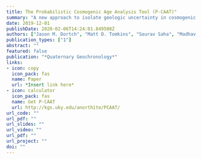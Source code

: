 ```yaml
---
title: The Probabilistic Cosmogenic Age Analysis Tool (P-CAAT)"
summary: "A new approach to isolate geologic uncertainty in cosmogenic exposure age datasets, now published in *Quaternary Geochronology*" 
date: 2019-12-01
publishDate: 2020-02-06T14:24:01.849508Z
authors: ["Jason M. Dortch", "Matt D. Tomkins", "Sourav Saha", "Madhav K. Murari", "Lindsay M. Schoenbohm", "Doug Curl"]
publication_types: ["1"]
abstract: ""
featured: false
publication: "*Quaternary Geochronology*"
links:
- icon: copy
  icon_pack: fas
  name: Paper
  url: *Insert link here*
- icon: calculator
  icon_pack: fas
  name: Get P-CAAT
  url: http://kgs.uky.edu/anorthite/PCAAT/
url_code: ""
url_pdf: ""
url_slides: ""
url_video: ""
url_pdf: ""
url_project: ""
doi: ""
---
```


